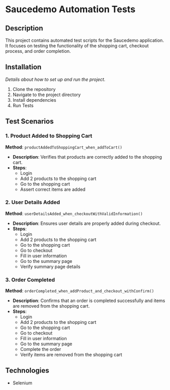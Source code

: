 Saucedemo Automation Tests
==========================

Description
-----------

This project contains automated test scripts for the Saucedemo application. It focuses on testing the functionality of the shopping cart, checkout process, and order completion.

Installation
------------

*Details about how to set up and run the project.*

1.  Clone the repository
2.  Navigate to the project directory
3.  Install dependencies
4.  Run Tests

Test Scenarios
--------------

### 1\. Product Added to Shopping Cart

**Method**: `productAddedToShoppingCart_when_addToCart()`

-   **Description**: Verifies that products are correctly added to the shopping cart.
-   **Steps**:
    -   Login
    -   Add 2 products to the shopping cart
    -   Go to the shopping cart
    -   Assert correct items are added

### 2\. User Details Added

**Method**: `userDetailsAdded_when_checkoutWithValidInformation()`

-   **Description**: Ensures user details are properly added during checkout.
-   **Steps**:
    -   Login
    -   Add 2 products to the shopping cart
    -   Go to the shopping cart
    -   Go to checkout
    -   Fill in user information
    -   Go to the summary page
    -   Verify summary page details

### 3\. Order Completed

**Method**: `orderCompleted_when_addProduct_and_checkout_withConfirm()`

-   **Description**: Confirms that an order is completed successfully and items are removed from the shopping cart.
-   **Steps**:
    -   Login
    -   Add 2 products to the shopping cart
    -   Go to the shopping cart
    -   Go to checkout
    -   Fill in user information
    -   Go to the summary page
    -   Complete the order
    -   Verify items are removed from the shopping cart

Technologies
------------
-   Selenium
